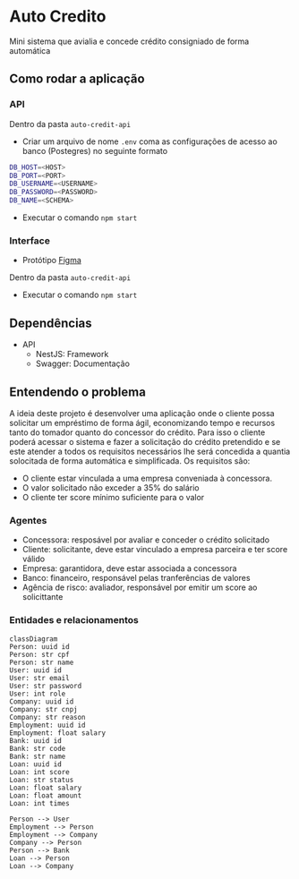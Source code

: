 # Auto Credito

Mini sistema que avialia e concede crédito consigniado de forma automática

## Como rodar a aplicação

### API

Dentro da pasta `auto-credit-api`

- Criar um arquivo de nome `.env` coma as configurações de acesso ao banco (Postegres) no seguinte formato

```sh
DB_HOST=<HOST>
DB_PORT=<PORT>
DB_USERNAME=<USERNAME>
DB_PASSWORD=<PASSWORD>
DB_NAME=<SCHEMA>
```

- Executar o comando `npm start`

### Interface

- Protótipo [Figma](https://www.figma.com/design/lpUoQHqCAJ3Ffw62mJ24Mt/Desafio-T%C3%A9cnico-2024---Credifit-LinkPJ?node-id=0-1&t=TMrZWb5xyyFi9ecH-0)

Dentro da pasta `auto-credit-api`

- Executar o comando `npm start`

## Dependências

- API
  - NestJS: Framework
  - Swagger: Documentação

## Entendendo o problema

A ideia deste projeto é desenvolver uma aplicação onde o cliente possa solicitar um empréstimo de forma ágil, economizando tempo e recursos tanto do tomador quanto do concessor do crédito. Para isso o cliente poderá acessar o sistema e fazer a solicitação do crédito pretendido e se este atender a todos os requisitos necessários lhe será concedida a quantia solocitada de forma automática e simplificada.
Os requisitos são:

- O cliente estar vinculada a uma empresa conveniada à concessora.
- O valor solicitado não exceder a 35% do salário
- O cliente ter score mínimo suficiente para o valor

### Agentes

- Concessora: resposável por avaliar e conceder o crédito solicitado
- Cliente: solicitante, deve estar vinculado a empresa parceira e ter score válido
- Empresa: garantidora, deve estar associada a concessora
- Banco: financeiro, responsável pelas tranferências de valores
- Agência de risco: avaliador, responsável por emitir um score ao solicittante

### Entidades e relacionamentos

```mermaid
classDiagram
Person: uuid id
Person: str cpf
Person: str name
User: uuid id
User: str email
User: str password
User: int role
Company: uuid id
Company: str cnpj
Company: str reason
Employment: uuid id
Employment: float salary
Bank: uuid id
Bank: str code
Bank: str name
Loan: uuid id
Loan: int score
Loan: str status
Loan: float salary
Loan: float amount
Loan: int times

Person --> User
Employment --> Person
Employment --> Company
Company --> Person
Person --> Bank
Loan --> Person
Loan --> Company
```
